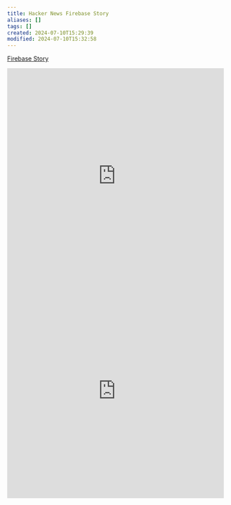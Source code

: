 ```yaml
---
title: Hacker News Firebase Story
aliases: []
tags: []
created: 2024-07-10T15:29:39
modified: 2024-07-10T15:32:58
---
```


[Firebase Story](https://github.com/breadboard-ai/breadboard/blob/main/packages/example-boards/src/boards/hacker-news-firebase-story-from-id.ts)

<iframe src="https://breadboard-ai.web.app/?board=https://raw.githubusercontent.com/breadboard-ai/breadboard/main/packages/visual-editor/public/example-boards/hacker-news-firebase-story-from-id.json&embed" style="width: 100%; height: 500px; border: 0;"></iframe>
<iframe src="https://breadboard-ai.web.app/?board=https://raw.githubusercontent.com/breadboard-ai/breadboard/main/packages/visual-editor/public/example-boards/hacker-news-firebase-story-from-id.json" style="width: 100%; height: 500px; border: 0;"></iframe>
